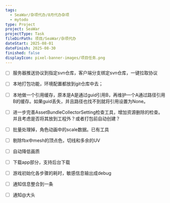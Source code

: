 ```yaml
---
tags:
  - SeaWar/杂项代办/8月代办杂项
  - mytodo
type: Project
project: SeaWar
projectType: Task
fileDirPath: 项目/SeaWar/杂项代办
dateStart: 2025-08-01
dateFinish: 2025-08-30
finished: false
displayIcon: pixel-banner-images/项目任务.png
---
```

- [ ] 服务器推送协议到指定svn仓库，客户端分支绑定svn仓库，一键拉取协议
- [ ] 本地打包功能，环境配置都放到git仓库中去；
- [ ] 本地做一个引用缓存，原本是A是通过guid引用B，再维护一个A通过路径引用B的缓存。如果guid丢失，并且路径也找不到就将引用设置为None。
- [ ] 进一步完善AssetBundleCollectorSetting检查工具，增加资源删除的检查。并且考虑是否将其放到工程外？或者打包前自动创建？
- [ ] 批量处理掉，角色动画中的scale数据。已有工具
- [ ] 剔除fbx中mesh的顶点色，切线和多余的UV
- [ ] 自动降低画质
- [ ] 下载app部分，支持后台下载
- [ ] 游戏初始化各步骤的耗时，敏感信息输出成debug
- [ ] 通知信息整合到一条
- [ ] 通知@大头



